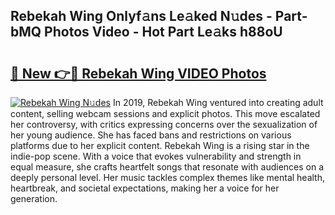 ## Rebekah Wing Onlyf𝚊ns Le𝚊ked N𝚞des - Part-bMQ Photos Video - Hot Part Le𝚊ks h88oU

# <h2><a href="http://ab22888.deff.icu/?id=Rebekah+Wing">🔗 New 👉🔴 Rebekah Wing VIDEO Photos</a></h2>

[![Rebekah Wing N𝚞des](https://i.imgur.com/rIISA9y.gif)](http://ab22888.deff.icu/?id=Rebekah+Wing)
In 2019, Rebekah Wing ventured into creating adult content, selling webcam sessions and explicit photos. This move escalated her controversy, with critics expressing concerns over the sexualization of her young audience. She has faced bans and restrictions on various platforms due to her explicit content. Rebekah Wing is a rising star in the indie-pop scene. With a voice that evokes vulnerability and strength in equal measure, she crafts heartfelt songs that resonate with audiences on a deeply personal level. Her music tackles complex themes like mental health, heartbreak, and societal expectations, making her a voice for her generation.
